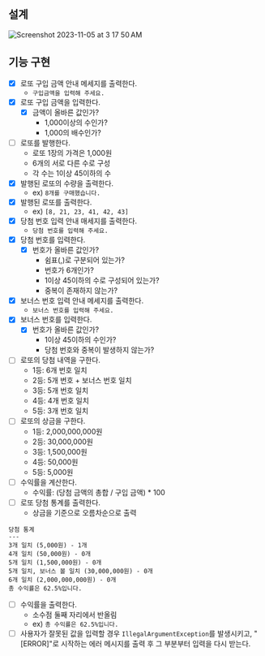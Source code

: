 ## 설계

![Screenshot 2023-11-05 at 3 17 50 AM](https://github.com/seungmin-park/algorithm-study/assets/78605779/8a80b687-af85-47d7-9276-c55efedd6430)

## 기능 구현

- [x] 로또 구입 금액 안내 메세지를 출력한다.
    - `구입금액을 입력해 주세요.`
- [x] 로또 구입 금액을 입력한다.
    - [x] 금액이 올바른 값인가?
        - 1,000이상의 수인가?
        - 1,000의 배수인가?
- [ ] 로또를 발행한다.
    - 로또 1장의 가격은 1,000원
    - 6개의 서로 다른 수로 구성
    - 각 수는 1이상 45이하의 수
- [x] 발행된 로또의 수량을 출력한다.
    - ex) `8개를 구매했습니다.`
- [x] 발행된 로또를 출력한다.
    - ex) `[8, 21, 23, 41, 42, 43]`
- [x] 당첨 번호 입력 안내 매세지를 출력한다.
    - `당첨 번호를 입력해 주세요.`
- [x] 당첨 번호를 입력한다.
    - [x] 번호가 올바른 값인가?
        - 쉼표(,)로 구분되어 있는가?
        - 번호가 6개인가?
        - 1이상 45이하의 수로 구성되어 있는가?
        - 중복이 존재하지 않는가?
- [x] 보너스 번호 입력 안내 메세지를 출력한다.
    - `보너스 번호를 입력해 주세요.`
- [x] 보너스 번호를 입력한다.
    - [x] 번호가 올바른 값인가?
        - 1이상 45이하의 수인가?
        - 당첨 번호와 중복이 발생하지 않는가?
- [ ] 로또의 당첨 내역을 구한다.
    - 1등: 6개 번호 일치
    - 2등: 5개 번호 + 보너스 번호 일치
    - 3등: 5개 번호 일치
    - 4등: 4개 번호 일치
    - 5등: 3개 번호 일치
- [ ] 로또의 상금을 구한다.
    - 1등: 2,000,000,000원
    - 2등: 30,000,000원
    - 3등: 1,500,000원
    - 4등: 50,000원
    - 5등: 5,000원
- [ ] 수익률을 계산한다.
    - 수익률: (당첨 금액의 총합 / 구입 금액) * 100
- [ ] 로또 당첨 통계를 출력한다.
    - 상금을 기준으로 오름차순으로 출력

```
당첨 통계
---
3개 일치 (5,000원) - 1개
4개 일치 (50,000원) - 0개
5개 일치 (1,500,000원) - 0개
5개 일치, 보너스 볼 일치 (30,000,000원) - 0개
6개 일치 (2,000,000,000원) - 0개
총 수익률은 62.5%입니다.
```

- [ ] 수익률을 출력한다.
    - 소수점 둘째 자리에서 반올림
    - ex) `총 수익률은 62.5%입니다.`
- [ ] 사용자가 잘못된 값을 입력할 경우 `IllegalArgumentException`를 발생시키고, "[ERROR]"로 시작하는 에러 메시지를 출력 후 그 부분부터 입력을 다시 받는다.